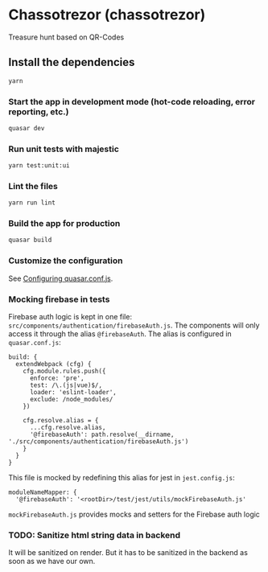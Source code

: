 # Chassotrezor (chassotrezor)

Treasure hunt based on QR-Codes

## Install the dependencies
```bash
yarn
```

### Start the app in development mode (hot-code reloading, error reporting, etc.)
```bash
quasar dev
```

### Run unit tests with majestic
```bash
yarn test:unit:ui
```

### Lint the files
```bash
yarn run lint
```

### Build the app for production
```bash
quasar build
```

### Customize the configuration
See [Configuring quasar.conf.js](https://quasar.dev/quasar-cli/quasar-conf-js).

### Mocking firebase in tests
Firebase auth logic is kept in one file: `src/components/authentication/firebaseAuth.js`.
The components will only access it through the alias `@firebaseAuth`.
The alias is configured in `quasar.conf.js`:
```
build: {
  extendWebpack (cfg) {
    cfg.module.rules.push({
      enforce: 'pre',
      test: /\.(js|vue)$/,
      loader: 'eslint-loader',
      exclude: /node_modules/
    })

    cfg.resolve.alias = {
      ...cfg.resolve.alias,
      '@firebaseAuth': path.resolve(__dirname, './src/components/authentication/firebaseAuth.js')
    }
  }
}
```
This file is mocked by redefining this alias for jest in `jest.config.js`:
```
moduleNameMapper: {
  '@firebaseAuth': '<rootDir>/test/jest/utils/mockFirebaseAuth.js'
```
`mockFirebaseAuth.js` provides mocks and setters for the Firebase auth logic

### TODO: Sanitize html string data in backend
It will be sanitized on render.
But it has to be sanitized in the backend as soon as we have our own.
